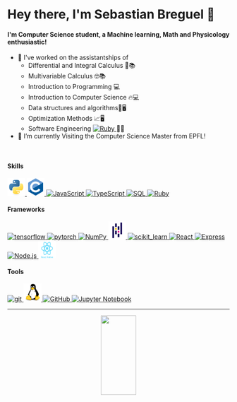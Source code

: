 # Hey there, I'm Sebastian Breguel 👋

<h4> I'm Computer Science student, a Machine learning, Math and Physicology enthusiastic! </h4>

- 🔭 I've worked on the assistantships of
  - Differential and Integral Calculus 📝📚
  - Multivariable Calculus 🤓📚
  - Introduction to Programming 💻
  - Introduction to Computer Science 🔥💻
  - Data structures and algorithms🧠🖥️
  - Optimization Methods 📈🖥
  - Software Engineering [![Ruby](https://cdn.emojidex.com/emoji/mdpi/Ruby.png "Ruby") ](https://www.ruby-lang.org) 👨‍💻
- 🌱 I’m currently Visiting the Computer Science Master from EPFL! 
<br />

#### Skills

<a href="https://www.python.org" target="_blank" rel="noreferrer"> <img src="https://raw.githubusercontent.com/devicons/devicon/master/icons/python/python-original.svg" alt="python" width="40" height="40"/> </a> <a href="https://www.cprogramming.com/" target="_blank" rel="noreferrer"> <img src="https://raw.githubusercontent.com/devicons/devicon/master/icons/c/c-original.svg" alt="c" width="40" height="40"/> </a>
<a href="https://developer.mozilla.org/en-US/docs/Web/JavaScript" target="_blank" rel="noreferrer">
<img src="https://www.vectorlogo.zone/logos/javascript/javascript-icon.svg" alt="JavaScript" width="40" height="40"/>
</a><a href="https://www.typescriptlang.org/" target="_blank" rel="noreferrer">
<img src="https://www.vectorlogo.zone/logos/typescriptlang/typescriptlang-icon.svg" alt="TypeScript" width="40" height="40"/>
</a><a href="https://en.wikipedia.org/wiki/SQL" target="_blank" rel="noreferrer">
<img src="https://www.vectorlogo.zone/logos/postgresql/postgresql-icon.svg" alt="SQL" width="40" height="40"/>
</a><a href="https://www.ruby-lang.org/" target="_blank" rel="noreferrer">
<img src="https://www.vectorlogo.zone/logos/ruby-lang/ruby-lang-icon.svg" alt="Ruby" width="40" height="40"/>
</a>

#### Frameworks

<a href="https://www.tensorflow.org" target="_blank" rel="noreferrer"> <img src="https://www.vectorlogo.zone/logos/tensorflow/tensorflow-icon.svg" alt="tensorflow" width="40" height="40"/> </a> <a href="https://pytorch.org/" target="_blank" rel="noreferrer"> <img src="https://www.vectorlogo.zone/logos/pytorch/pytorch-icon.svg" alt="pytorch" width="40" height="40"/> </a> </a><a href="https://numpy.org/" target="_blank" rel="noreferrer">
<img src="https://www.vectorlogo.zone/logos/numpy/numpy-icon.svg" alt="NumPy" width="40" height="40"/>
</a><a href="https://pandas.pydata.org/" target="_blank" rel="noreferrer"> <img src="https://raw.githubusercontent.com/devicons/devicon/2ae2a900d2f041da66e950e4d48052658d850630/icons/pandas/pandas-original.svg" alt="pandas" width="40" height="40"/> </a> <a href="https://scikit-learn.org/" target="_blank" rel="noreferrer"> <img src="https://upload.wikimedia.org/wikipedia/commons/0/05/Scikit_learn_logo_small.svg" alt="scikit_learn" width="40" height="40"/>
<a href="https://reactjs.org/" target="_blank" rel="noreferrer">
<img src="https://www.vectorlogo.zone/logos/reactjs/reactjs-icon.svg" alt="React" width="40" height="40"/>
<a href="https://expressjs.com/" target="_blank" rel="noreferrer">
<img src="https://www.vectorlogo.zone/logos/expressjs/expressjs-icon.svg" alt="Express" width="40" height="40"/>
</a><a href="https://nodejs.org/" target="_blank" rel="noreferrer">
<img src="https://www.vectorlogo.zone/logos/nodejs/nodejs-icon.svg" alt="Node.js" width="40" height="40"/>
</a>
<a href="https://reactnative.dev/" target="_blank" rel="noreferrer">
<img src="imgs/react-native.svg" alt="reactnative.js" width="40" height="40"/>
</a>

#### Tools

<a href="https://git-scm.com/" target="_blank" rel="noreferrer"> <img src="https://www.vectorlogo.zone/logos/git-scm/git-scm-icon.svg" alt="git" width="40" height="40"/> </a> <a href="https://www.linux.org/" target="_blank" rel="noreferrer"> <img src="https://raw.githubusercontent.com/devicons/devicon/master/icons/linux/linux-original.svg" alt="linux" width="40" height="40"/> </a><a href="https://github.com/" target="_blank" rel="noreferrer">
<img src="https://www.vectorlogo.zone/logos/github/github-icon.svg" alt="GitHub" width="40" height="40"/>
</a><a href="https://jupyter.org/" target="_blank" rel="noreferrer">
<img src="https://www.vectorlogo.zone/logos/jupyter/jupyter-icon.svg" alt="Jupyter Notebook" width="40" height="40"/>
</a>

---

<div align="center">
  <a href="https://github.com/sebastianbreguel">
  <img height="180em" width="40%" src="https://github-readme-stats.vercel.app/api?username=sebastianbreguel&show_icons=true&theme=dark&include_all_commits=true&count_private=true"/>
<!--   <img height="180em" width="40%" src="https://github-readme-streak-stats.herokuapp.com/?user=sebastianbreguel&theme=dark&hide_border=false)"/> -->

## </div>
